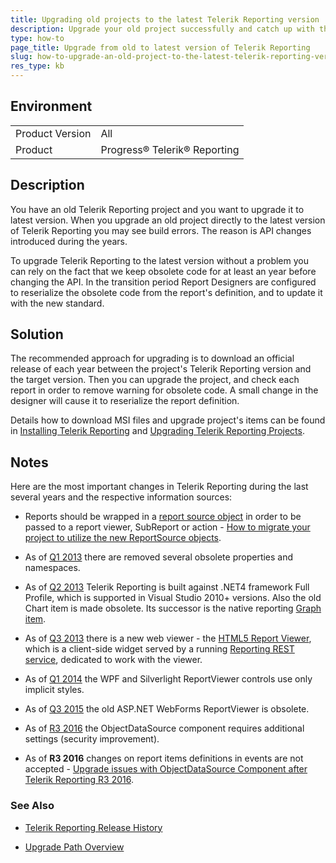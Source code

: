 ```yaml
---
title: Upgrading old projects to the latest Telerik Reporting version
description: Upgrade your old project successfully and catch up with the API changes in the later versions. This is a guide to upgrade old Telerik Reporting project to the latest version.
type: how-to
page_title: Upgrade from old to latest version of Telerik Reporting
slug: how-to-upgrade-an-old-project-to-the-latest-telerik-reporting-version
res_type: kb
---
```


## Environment
<table>
	<tbody>
		<tr>
			<td>Product Version</td>
			<td>All</td>
		</tr>
		<tr>
			<td>Product</td>
			<td>Progress® Telerik® Reporting</td>
		</tr>
	</tbody>
</table>

## Description
You have an old Telerik Reporting project and you want to upgrade it to latest version. When you upgrade an old project directly to the latest version of Telerik Reporting you may see build errors. The reason is API changes introduced during the years. 

To upgrade Telerik Reporting to the latest version without a problem you can rely on the fact that we keep obsolete code for at least an year before changing the API. In the transition period Report Designers are configured to reserialize the obsolete code from the report's definition, and to update it with the new standard.  

## Solution  
The recommended approach for upgrading is to download an official release of each year between the project's Telerik Reporting version and the target version. Then you can upgrade the project, and check each report in order to remove warning for obsolete code. A small change in the designer will cause it to reserialize the report definition.  

Details how to download MSI files and upgrade project's items can be found in [Installing Telerik Reporting](../installation) and [Upgrading Telerik Reporting Projects](../upgrade/overview).  

## Notes
Here are the most important changes in Telerik Reporting during the last several years and the respective information sources: 

- Reports should be wrapped in a [report source object](../designing-reports/report-sources/overview) in order to be passed to a report viewer, SubReport or action - [How to migrate your project to utilize the new ReportSource objects](./how-to-migrate-your-project-to-utilize-the-new-reportsource-objects).

- As of [Q1 2013](https://www.telerik.com/support/whats-new/reporting/release-history/telerik-reporting-q1-2013) there are removed several obsolete properties and namespaces.

- As of [Q2 2013](https://www.telerik.com/support/whats-new/reporting/release-history/telerik-reporting-q2-2013) Telerik Reporting is built against .NET4 framework Full Profile, which is supported in Visual Studio 2010+ versions. Also the old Chart item is made obsolete. Its successor is the native reporting [Graph item](../designing-reports/report-structure/graph/overview).

- As of [Q3 2013](https://www.telerik.com/support/whats-new/reporting/release-history/telerik-reporting-q3-2013) there is a new web viewer - the [HTML5 Report Viewer](../using-reports-in-applications/display-reports-in-applications/web-application/html5-report-viewer/requirements-and-browser-support), which is a client-side widget served by a running [Reporting REST service](../using-reports-in-applications/host-the-report-engine-remotely/telerik-reporting-rest-services/overview), dedicated to work with the viewer.

- As of [Q1 2014](https://www.telerik.com/support/whats-new/reporting/release-history/telerik-reporting-q1-2014) the WPF and Silverlight ReportViewer controls use only implicit styles.

- As of [Q3 2015](https://www.telerik.com/support/whats-new/reporting/release-history/telerik-reporting-q3-2015-(version-9-2-15-930)) the old ASP.NET WebForms ReportViewer is obsolete.

- As of [R3 2016](https://www.telerik.com/support/whats-new/reporting/release-history/telerik-reporting-r3-2016-(version-10-2-16-914)) the ObjectDataSource component requires additional settings (security improvement).

- As of **R3 2016** changes on report items definitions in events are not accepted - [Upgrade issues with ObjectDataSource Component after Telerik Reporting R3 2016](./telerik-reporting-r3-2016---upgrade-issues-with-objectdatasource-component).

### See Also
- [Telerik Reporting Release History](https://www.telerik.com/support/whats-new/reporting/release-history)

- [Upgrade Path Overview](../upgrade/overview)
